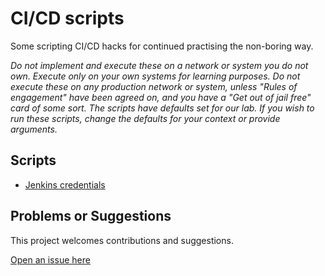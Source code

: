 # CI/CD scripts

Some scripting CI/CD hacks for continued practising the non-boring way.

_Do not implement and execute these on a network or system you do not own. Execute only on your own systems for learning 
purposes. Do not execute these on any production network or system, unless "Rules of engagement" have been agreed on, 
and you have a "Get out of jail free" card of some sort. The scripts have defaults set for our lab. If you wish to run 
these scripts, change the defaults for your context or provide arguments._

## Scripts

* [Jenkins credentials](groovy)

## Problems or Suggestions

This project welcomes contributions and suggestions. 

[Open an issue here](https://github.com/tymyrddin/scripts-cicd/issues)